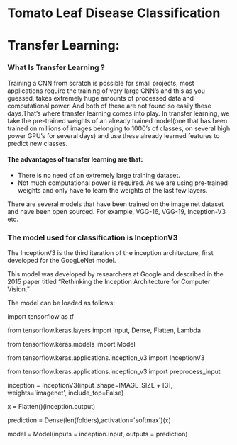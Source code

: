 # Tomato Leaf Disease Classification

# Transfer Learning:
  <h3>What Is Transfer Learning ?</h3>
  <p>Training a CNN from scratch is possible for small projects, most applications require the training of very large CNN’s and this as you guessed, takes extremely huge amounts of processed data and computational power. And both of these are not found so easily these days.That’s where transfer learning comes into play. In transfer learning, we take the pre-trained weights of an already trained model(one that has been trained on millions of images belonging to 1000’s of classes, on several high power GPU’s for several days) and use these already learned features to predict new classes.</p>
  
<h4>The advantages of transfer learning are that:</h4>
<ul><li>There is no need of an extremely large training dataset.</li>
<li>Not much computational power is required. As we are using pre-trained weights and only have to learn the weights of the last few layers.</li></ul>

There are several models that have been trained on the image net dataset and have been open sourced. For example, VGG-16, VGG-19, Inception-V3 etc.

 <h3>The model used for classification is InceptionV3 </h3>
  <p>The InceptionV3 is the third iteration of the inception architecture, first developed for the GoogLeNet model.</p>
  <p>This model was developed by researchers at Google and described in the 2015 paper titled “Rethinking the Inception Architecture for Computer Vision.”</p>
The model can be loaded as follows:

<p>import tensorflow as tf</p>
<p>from tensorflow.keras.layers import Input, Dense, Flatten, Lambda</p>
<p>from tensorflow.keras.models import Model</p>
<p>from tensorflow.keras.applications.inception_v3 import InceptionV3</p>
<p>from tensorflow.keras.applications.inception_v3 import preprocess_input</p>

<p>inception = InceptionV3(input_shape=IMAGE_SIZE + [3], weights='imagenet', include_top=False)</p>
<p>x = Flatten()(inception.output)</p>
<p>prediction = Dense(len(folders),activation='softmax')(x)</p>
<p>model = Model(inputs = inception.input, outputs = prediction)</p>
